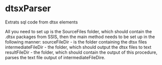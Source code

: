 # dtsxParser
Extrats sql code from dtsx elements

All you need to set up is the SourceFiles folder, which should contain the .dtsx packages from SSIS,
then the main method needs to be set up in the following manner:
    sourceFileDir - is the folder containing the dtsx files
    intermediateFileDir - the folder, which should output the dtsx files to text
    resultFileDir - the folder, which should contain the output of this procedure, parses the text file output of intermediateFileDire.
